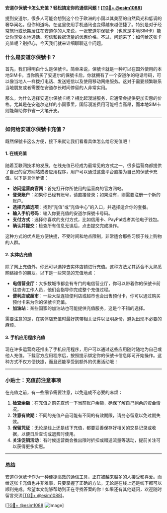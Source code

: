**安道尔保號卡怎么充值？轻松搞定你的通信问题！[[TG💪+ @esim1088](https://t.me/s/esim1088)]**

提到安道尔，很多人可能会想到这个位于欧洲的小国以其美丽的自然风光和低调的奢华闻名。但你知道吗，在这里使用手机通讯也变得越来越便捷了。特别是对于经常旅行或长期居住在安道尔的人来说，一张安道尔保號卡（也就是本地SIM卡）能让你享受本地通话、短信和数据流量的优惠价格。不过，问题来了：如何给这张卡充值呢？别担心，今天我们就来详细聊聊这个问题。

### 什么是安道尔保號卡？

首先，我们得明白什么是保號卡。简单来说，保號卡就是一种可以在国外使用的本地SIM卡。当你购买了安道尔的保號卡后，你就拥有了一个安道尔的电话号码，可以像当地人一样拨打电话、发送短信以及使用移动网络服务。这对于需要频繁联系当地朋友或者需要在安道尔长时间停留的人非常实用。

那么，为什么选择安道尔保號卡呢？相比起漫游服务，它通常会提供更加实惠的价格。尤其是在安道尔这样的小国家里，国际漫游费用可能相当高昂，而本地SIM卡则能帮助你节省一大笔开支。

---

### 如何给安道尔保號卡充值？

既然保號卡这么方便，接下来就让我们看看具体怎么给它充值吧！

#### 1. 在线充值

随着互联网技术的发展，在线充值已经成为最常见的方式之一。很多运营商都提供了自己的官方网站或者应用程序，用户可以通过这些平台直接为自己的保號卡充值。以下是具体步骤：

- **访问运营商官网**：首先打开你所使用的运营商的官方网站。
- **登录账户**：如果你已经有账号，请直接登录；如果没有，则需要注册一个新的账户。
- **选择充值选项**：找到“充值”或“充值中心”的入口，并选择适合你的套餐。
- **输入手机号码**：输入你要充值的安道尔保號卡号码。
- **支付方式**：选择你喜欢的支付方式，比如信用卡、PayPal或者其他电子钱包。
- **确认并提交**：检查所有信息无误后，点击提交完成操作。

这种方式的优点是方便快捷，不受时间和地点限制，非常适合那些习惯于线上购物的人群。

#### 2. 实体店充值

除了网上充值外，你还可以选择去实体店铺进行充值。这种方法尤其适合不太熟悉网络操作的朋友。以下是一些常见的充值地点：

- **电信营业厅**：大多数城市都会有专门的电信营业厅，你可以带着你的保號卡前往咨询工作人员，他们会指导你完成整个充值过程。
- **便利店或超市**：一些大型连锁便利店或超市也会出售预付卡，你可以通过购买预付卡来为你的保號卡充值。
- **加油站**：某些国家的加油站也可能提供充值服务，这是个不错的选择。

需要注意的是，在实体店充值时最好携带相关证件以证明身份，避免出现不必要的麻烦。

#### 3. 手机应用程序充值

现在许多运营商还推出了手机应用程序，用户可以通过这些应用随时随地为自己或他人充值。下载官方应用程序后，按照提示绑定你的保號卡信息即可开始操作。这种方式不仅方便快捷，而且还能享受到额外的优惠活动哦！

---

### 小贴士：充值前注意事项

在充值之前，有一些细节需要注意，以免造成不必要的麻烦：

1. **检查余额**：在充值之前先查询一下当前账户余额，确保了解自己剩余的资金情况。
2. **注意有效期**：不同的充值产品可能有不同的有效期限，请务必留意以免过期失效。
3. **保留凭证**：无论是线上还是线下充值，都要妥善保存好相关的交易记录或收据，以便日后查询或退费时使用。
4. **关注促销活动**：有时候运营商会推出限时折扣或赠送流量等活动，提前关注可以获得更多实惠。

---

### 总结

安道尔保號卡作为一种便捷高效的通信工具，正在被越来越多的人接受和喜爱。而给这张卡充值也并非难事，只要掌握了正确的方法，无论是在线上还是线下都可以顺利完成。希望本文能够帮助到正在寻找答案的你！如果还有其他疑问，欢迎随时留言交流[[TG💪+ @esim1088](https://t.me/s/esim1088)]。

[[TG💪+ @esim1088](https://t.me/s/esim1088) ![Image](https://i.postimg.cc/4NQfJmqS/Snipaste-2025-05-13-00-14-12.png)]